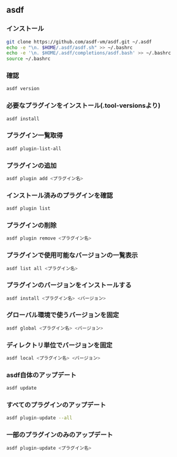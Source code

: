 ## asdf

### インストール
``` sh
git clone https://github.com/asdf-vm/asdf.git ~/.asdf
echo -e "\n. $HOME/.asdf/asdf.sh" >> ~/.bashrc
echo -e '\n. $HOME/.asdf/completions/asdf.bash' >> ~/.bashrc
source ~/.bashrc
```

### 確認
``` sh
asdf version
```

### 必要なプラグインをインストール(.tool-versionsより)
``` sh
asdf install
```

### プラグイン一覧取得
``` sh
asdf plugin-list-all
```

### プラグインの追加
``` sh
asdf plugin add <プラグイン名>
```

### インストール済みのプラグインを確認
``` sh
asdf plugin list
```

### プラグインの削除
``` sh
asdf plugin remove <プラグイン名>
```

### プラグインで使用可能なバージョンの一覧表示
``` sh
asdf list all <プラグイン名>
```

### プラグインのバージョンをインストールする
``` sh
asdf install <プラグイン名> <バージョン>
```

### グローバル環境で使うバージョンを固定
``` sh
asdf global <プラグイン名> <バージョン>
```

### ディレクトリ単位でバージョンを固定
``` sh
asdf local <プラグイン名> <バージョン>
```

### asdf自体のアップデート
``` sh
asdf update
```

### すべてのプラグインのアップデート
``` sh
asdf plugin-update --all
```

### 一部のプラグインのみのアップデート
``` sh
asdf plugin-update <プラグイン名>
```